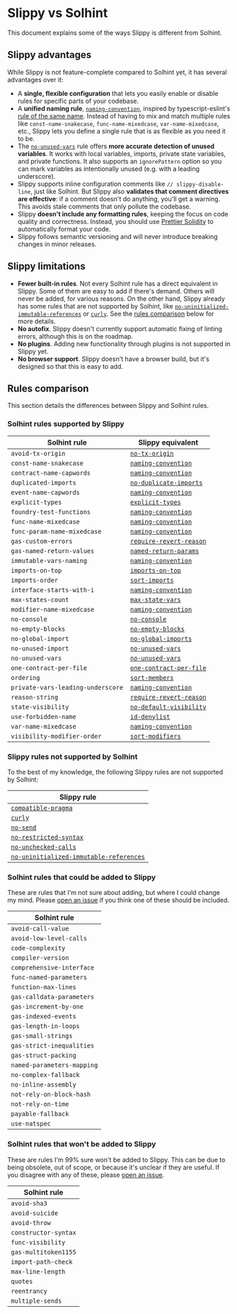 # Slippy vs Solhint

This document explains some of the ways Slippy is different from Solhint.

## Slippy advantages

While Slippy is not feature-complete compared to Solhint yet, it has several advantages over it:

- A **single, flexible configuration** that lets you easily enable or disable rules for specific parts of your codebase.
- A **unified naming rule**, [`naming-convention`](/docs/rules/naming-convention.md), inspired by typescript-eslint's [rule of the same name](https://typescript-eslint.io/rules/naming-convention/). Instead of having to mix and match multiple rules like `const-name-snakecase`, `func-name-mixedcase`, `var-name-mixedcase`, etc., Slippy lets you define a single rule that is as flexible as you need it to be.
- The [`no-unused-vars`](/docs/rules/no-unused-vars.md) rule offers **more accurate detection of unused variables**. It works with local variables, imports, private state variables, and private functions. It also supports an `ignorePattern` option so you can mark variables as intentionally unused (e.g. with a leading underscore).
- Slippy supports inline configuration comments like `// slippy-disable-line`, just like Solhint. But Slippy also **validates that comment directives are effective**: if a comment doesn't do anything, you'll get a warning. This avoids stale comments that only pollute the codebase.
- Slippy **doesn't include any formatting rules**, keeping the focus on code quality and correctness. Instead, you should use [Prettier Solidity](https://github.com/prettier-solidity/prettier-plugin-solidity) to automatically format your code.
- Slippy follows semantic versioning and will never introduce breaking changes in minor releases.

## Slippy limitations

- **Fewer built-in rules**. Not every Solhint rule has a direct equivalent in Slippy. Some of them are easy to add if there's demand. Others will never be added, for various reasons. On the other hand, Slippy already has some rules that are not supported by Solhint, like [`no-uninitialized-immutable-references`](/docs/rules/no-uninitialized-immutable-references.md) or [`curly`](/docs/rules/curly.md). See the [rules comparison](#rules-comparison) below for more details.
- **No autofix**. Slippy doesn't currently support automatic fixing of linting errors, although this is on the roadmap.
- **No plugins**. Adding new functionality through plugins is not supported in Slippy yet.
- **No browser support**. Slippy doesn't have a browser build, but it's designed so that this is easy to add.

## Rules comparison

This section details the differences between Slippy and Solhint rules.

### Solhint rules supported by Slippy

| Solhint rule                      | Slippy equivalent                                               |
| --------------------------------- | --------------------------------------------------------------- |
| `avoid-tx-origin`                 | [`no-tx-origin`](/docs/rules/no-tx-origin.md)                   |
| `const-name-snakecase`            | [`naming-convention`](/docs/rules/naming-convention.md)         |
| `contract-name-capwords`          | [`naming-convention`](/docs/rules/naming-convention.md)         |
| `duplicated-imports`              | [`no-duplicate-imports`](/docs/rules/no-duplicate-imports.md)   |
| `event-name-capwords`             | [`naming-convention`](/docs/rules/naming-convention.md)         |
| `explicit-types`                  | [`explicit-types`](/docs/rules/explicit-types.md)               |
| `foundry-test-functions`          | [`naming-convention`](/docs/rules/naming-convention.md)         |
| `func-name-mixedcase`             | [`naming-convention`](/docs/rules/naming-convention.md)         |
| `func-param-name-mixedcase`       | [`naming-convention`](/docs/rules/naming-convention.md)         |
| `gas-custom-errors`               | [`require-revert-reason`](/docs/rules/require-revert-reason.md) |
| `gas-named-return-values`         | [`named-return-params`](/docs/rules/named-return-params.md)     |
| `immutable-vars-naming`           | [`naming-convention`](/docs/rules/naming-convention.md)         |
| `imports-on-top`                  | [`imports-on-top`](/docs/rules/imports-on-top.md)               |
| `imports-order`                   | [`sort-imports`](/docs/rules/sort-imports.md)                   |
| `interface-starts-with-i`         | [`naming-convention`](/docs/rules/naming-convention.md)         |
| `max-states-count`                | [`max-state-vars`](/docs/rules/max-state-vars.md)               |
| `modifier-name-mixedcase`         | [`naming-convention`](/docs/rules/naming-convention.md)         |
| `no-console`                      | [`no-console`](/docs/rules/no-console.md)                       |
| `no-empty-blocks`                 | [`no-empty-blocks`](/docs/rules/no-empty-blocks.md)             |
| `no-global-import`                | [`no-global-imports`](/docs/rules/no-global-imports.md)         |
| `no-unused-import`                | [`no-unused-vars`](/docs/rules/no-unused-vars.md)               |
| `no-unused-vars`                  | [`no-unused-vars`](/docs/rules/no-unused-vars.md)               |
| `one-contract-per-file`           | [`one-contract-per-file`](/docs/rules/one-contract-per-file.md) |
| `ordering`                        | [`sort-members`](/docs/rules/sort-members.md)                   |
| `private-vars-leading-underscore` | [`naming-convention`](/docs/rules/naming-convention.md)         |
| `reason-string`                   | [`require-revert-reason`](/docs/rules/require-revert-reason.md) |
| `state-visibility`                | [`no-default-visibility`](/docs/rules/no-default-visibility.md) |
| `use-forbidden-name`              | [`id-denylist`](/docs/rules/id-denylist.md)                     |
| `var-name-mixedcase`              | [`naming-convention`](/docs/rules/naming-convention.md)         |
| `visibility-modifier-order`       | [`sort-modifiers`](/docs/rules/sort-modifiers.md)               |

### Slippy rules not supported by Solhint

To the best of my knowledge, the following Slippy rules are not supported by Solhint:

| Slippy rule                                                                                     |
| ----------------------------------------------------------------------------------------------- |
| [`compatible-pragma`](/docs/rules/compatible-pragma.md)                                         |
| [`curly`](/docs/rules/curly.md)                                                                 |
| [`no-send`](/docs/rules/no-send.md)                                                             |
| [`no-restricted-syntax`](/docs/rules/no-restricted-syntax.md)                                   |
| [`no-unchecked-calls`](/docs/rules/no-unchecked-calls.md)                                       |
| [`no-uninitialized-immutable-references`](/docs/rules/no-uninitialized-immutable-references.md) |

### Solhint rules that could be added to Slippy

These are rules that I'm not sure about adding, but where I could change my mind. Please [open an issue](https://github.com/fvictorio/slippy/issues/new) if you think one of these should be included.

| Solhint rule               |
| -------------------------- |
| `avoid-call-value`         |
| `avoid-low-level-calls`    |
| `code-complexity`          |
| `compiler-version`         |
| `comprehensive-interface`  |
| `func-named-parameters`    |
| `function-max-lines`       |
| `gas-calldata-parameters`  |
| `gas-increment-by-one`     |
| `gas-indexed-events`       |
| `gas-length-in-loops`      |
| `gas-small-strings`        |
| `gas-strict-inequalities`  |
| `gas-struct-packing`       |
| `named-parameters-mapping` |
| `no-complex-fallback`      |
| `no-inline-assembly`       |
| `not-rely-on-block-hash`   |
| `not-rely-on-time`         |
| `payable-fallback`         |
| `use-natspec`              |

### Solhint rules that won't be added to Slippy

These are rules I'm 99% sure won't be added to Slippy. This can be due to being obsolete, out of scope, or because it's unclear if they are useful. If you disagree with any of these, please [open an issue](https://github.com/fvictorio/slippy/issues/new).

| Solhint rule         |
| -------------------- |
| `avoid-sha3`         |
| `avoid-suicide`      |
| `avoid-throw`        |
| `constructor-syntax` |
| `func-visibility`    |
| `gas-multitoken1155` |
| `import-path-check`  |
| `max-line-length`    |
| `quotes`             |
| `reentrancy`         |
| `multiple-sends`     |
